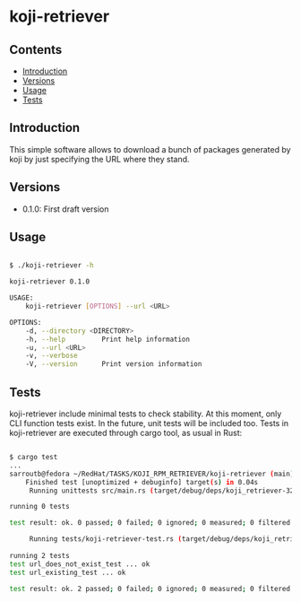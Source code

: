 # koji-retriever

## Contents

- [Introduction](#introduction)
- [Versions](#versions)
- [Usage](#usage)
- [Tests](#tests)

## Introduction

This simple software allows to download a bunch of packages
generated by koji by just specifying the URL where they stand.

## Versions

- 0.1.0:  First draft version

## Usage

```bash

$ ./koji-retriever -h

koji-retriever 0.1.0

USAGE:
    koji-retriever [OPTIONS] --url <URL>

OPTIONS:
    -d, --directory <DIRECTORY>
    -h, --help         Print help information
    -u, --url <URL>
    -v, --verbose
    -V, --version      Print version information
```

## Tests

koji-retriever include minimal tests to check stability. 
At this moment, only CLI function tests exist.
In the future, unit tests will be included too.
Tests in koji-retriever are executed through cargo tool, as usual in Rust:

```bash

$ cargo test
...
sarroutb@fedora ~/RedHat/TASKS/KOJI_RPM_RETRIEVER/koji-retriever (main)$ cargo test
    Finished test [unoptimized + debuginfo] target(s) in 0.04s
     Running unittests src/main.rs (target/debug/deps/koji_retriever-3200482699bbff1f)

running 0 tests

test result: ok. 0 passed; 0 failed; 0 ignored; 0 measured; 0 filtered out; finished in 0.00s

     Running tests/koji-retriever-test.rs (target/debug/deps/koji_retriever_test-6e4a176e5c788312)
     
running 2 tests
test url_does_not_exist_test ... ok
test url_existing_test ... ok

test result: ok. 2 passed; 0 failed; 0 ignored; 0 measured; 0 filtered out; finished in 6.89s    
```
